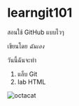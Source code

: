 # learngit101
สอนใช้ GitHub แบบไวๆ

เขียนโดย *ฉันเอง*

วันนี้ฉันจะทำ
1. แล็บ Git
2. lab HTML

![octacat]([image.jpg](https://images.unsplash.com/photo-1647166545674-ce28ce93bdca?ixlib=rb-4.0.3&ixid=M3wxMjA3fDB8MHxzZWFyY2h8MTR8fGdpdHxlbnwwfHwwfHx8MA%3D%3D&auto=format&fit=crop&w=500&q=60)https://images.unsplash.com/photo-1647166545674-ce28ce93bdca?ixlib=rb-4.0.3&ixid=M3wxMjA3fDB8MHxzZWFyY2h8MTR8fGdpdHxlbnwwfHwwfHx8MA%3D%3D&auto=format&fit=crop&w=500&q=60)
